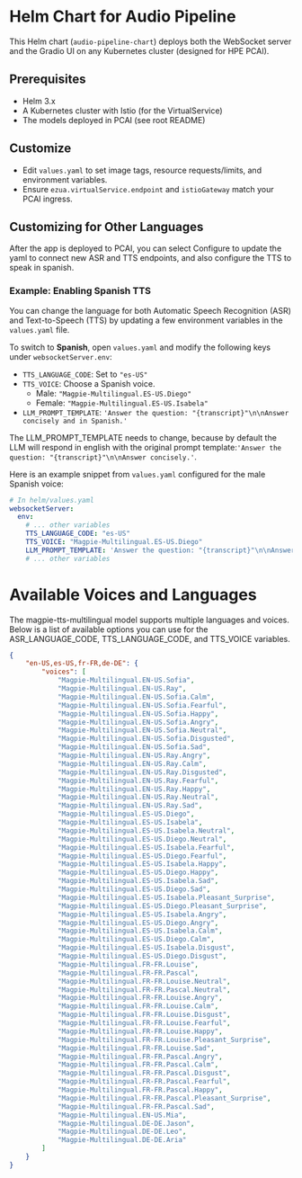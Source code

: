 <!-- File: helm/README.md -->

# Helm Chart for Audio Pipeline

This Helm chart (`audio-pipeline-chart`) deploys both the WebSocket server and the Gradio UI on any Kubernetes cluster (designed for HPE PCAI).

## Prerequisites

- Helm 3.x
- A Kubernetes cluster with Istio (for the VirtualService)
- The models deployed in PCAI (see root README)

## Customize

- Edit `values.yaml` to set image tags, resource requests/limits, and environment variables.
- Ensure `ezua.virtualService.endpoint` and `istioGateway` match your PCAI ingress.

## Customizing for Other Languages
After the app is deployed to PCAI, you can select Configure to update the yaml to connect new ASR and TTS endpoints, and also configure the TTS to speak in spanish.

### Example: Enabling Spanish TTS

You can change the language for both Automatic Speech Recognition (ASR) and Text-to-Speech (TTS) by updating a few environment variables in the `values.yaml` file.

To switch to **Spanish**, open `values.yaml` and modify the following keys under `websocketServer.env`:

-   `TTS_LANGUAGE_CODE`: Set to `"es-US"`
-   `TTS_VOICE`: Choose a Spanish voice.
    -   Male: `"Magpie-Multilingual.ES-US.Diego"`
    -   Female: `"Magpie-Multilingual.ES-US.Isabela"`
- `LLM_PROMPT_TEMPLATE`: `'Answer the question: "{transcript}"\n\nAnswer concisely and in Spanish.'`

The LLM_PROMPT_TEMPLATE needs to change, because by default the LLM will respond in english with the original prompt template:`'Answer the question: "{transcript}"\n\nAnswer concisely.'`.

Here is an example snippet from `values.yaml` configured for the male Spanish voice:

```yaml
# In helm/values.yaml
websocketServer:
  env:
    # ... other variables
    TTS_LANGUAGE_CODE: "es-US"
    TTS_VOICE: "Magpie-Multilingual.ES-US.Diego"
    LLM_PROMPT_TEMPLATE: 'Answer the question: "{transcript}"\n\nAnswer concisely and in Spanish.'
    # ... other variables
```

# Available Voices and Languages
The magpie-tts-multilingual model supports multiple languages and voices. Below is a list of available options you can use for the ASR_LANGUAGE_CODE, TTS_LANGUAGE_CODE, and TTS_VOICE variables.
```json
{
    "en-US,es-US,fr-FR,de-DE": {
        "voices": [
            "Magpie-Multilingual.EN-US.Sofia",
            "Magpie-Multilingual.EN-US.Ray",
            "Magpie-Multilingual.EN-US.Sofia.Calm",
            "Magpie-Multilingual.EN-US.Sofia.Fearful",
            "Magpie-Multilingual.EN-US.Sofia.Happy",
            "Magpie-Multilingual.EN-US.Sofia.Angry",
            "Magpie-Multilingual.EN-US.Sofia.Neutral",
            "Magpie-Multilingual.EN-US.Sofia.Disgusted",
            "Magpie-Multilingual.EN-US.Sofia.Sad",
            "Magpie-Multilingual.EN-US.Ray.Angry",
            "Magpie-Multilingual.EN-US.Ray.Calm",
            "Magpie-Multilingual.EN-US.Ray.Disgusted",
            "Magpie-Multilingual.EN-US.Ray.Fearful",
            "Magpie-Multilingual.EN-US.Ray.Happy",
            "Magpie-Multilingual.EN-US.Ray.Neutral",
            "Magpie-Multilingual.EN-US.Ray.Sad",
            "Magpie-Multilingual.ES-US.Diego",
            "Magpie-Multilingual.ES-US.Isabela",
            "Magpie-Multilingual.ES-US.Isabela.Neutral",
            "Magpie-Multilingual.ES-US.Diego.Neutral",
            "Magpie-Multilingual.ES-US.Isabela.Fearful",
            "Magpie-Multilingual.ES-US.Diego.Fearful",
            "Magpie-Multilingual.ES-US.Isabela.Happy",
            "Magpie-Multilingual.ES-US.Diego.Happy",
            "Magpie-Multilingual.ES-US.Isabela.Sad",
            "Magpie-Multilingual.ES-US.Diego.Sad",
            "Magpie-Multilingual.ES-US.Isabela.Pleasant_Surprise",
            "Magpie-Multilingual.ES-US.Diego.Pleasant_Surprise",
            "Magpie-Multilingual.ES-US.Isabela.Angry",
            "Magpie-Multilingual.ES-US.Diego.Angry",
            "Magpie-Multilingual.ES-US.Isabela.Calm",
            "Magpie-Multilingual.ES-US.Diego.Calm",
            "Magpie-Multilingual.ES-US.Isabela.Disgust",
            "Magpie-Multilingual.ES-US.Diego.Disgust",
            "Magpie-Multilingual.FR-FR.Louise",
            "Magpie-Multilingual.FR-FR.Pascal",
            "Magpie-Multilingual.FR-FR.Louise.Neutral",
            "Magpie-Multilingual.FR-FR.Pascal.Neutral",
            "Magpie-Multilingual.FR-FR.Louise.Angry",
            "Magpie-Multilingual.FR-FR.Louise.Calm",
            "Magpie-Multilingual.FR-FR.Louise.Disgust",
            "Magpie-Multilingual.FR-FR.Louise.Fearful",
            "Magpie-Multilingual.FR-FR.Louise.Happy",
            "Magpie-Multilingual.FR-FR.Louise.Pleasant_Surprise",
            "Magpie-Multilingual.FR-FR.Louise.Sad",
            "Magpie-Multilingual.FR-FR.Pascal.Angry",
            "Magpie-Multilingual.FR-FR.Pascal.Calm",
            "Magpie-Multilingual.FR-FR.Pascal.Disgust",
            "Magpie-Multilingual.FR-FR.Pascal.Fearful",
            "Magpie-Multilingual.FR-FR.Pascal.Happy",
            "Magpie-Multilingual.FR-FR.Pascal.Pleasant_Surprise",
            "Magpie-Multilingual.FR-FR.Pascal.Sad",
            "Magpie-Multilingual.EN-US.Mia",
            "Magpie-Multilingual.DE-DE.Jason",
            "Magpie-Multilingual.DE-DE.Leo",
            "Magpie-Multilingual.DE-DE.Aria"
        ]
    }
}
```